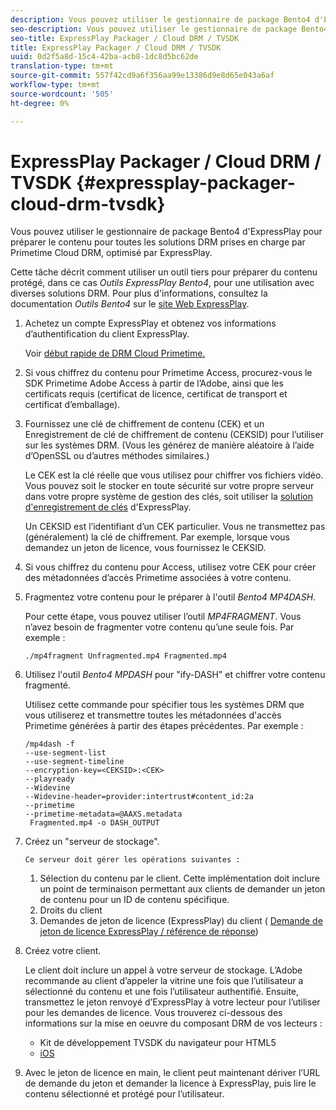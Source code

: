 ```yaml
---
description: Vous pouvez utiliser le gestionnaire de package Bento4 d'ExpressPlay pour préparer le contenu pour toutes les solutions DRM prises en charge par Primetime Cloud DRM, optimisé par ExpressPlay.
seo-description: Vous pouvez utiliser le gestionnaire de package Bento4 d'ExpressPlay pour préparer le contenu pour toutes les solutions DRM prises en charge par Primetime Cloud DRM, optimisé par ExpressPlay.
seo-title: ExpressPlay Packager / Cloud DRM / TVSDK
title: ExpressPlay Packager / Cloud DRM / TVSDK
uuid: 0d2f5a8d-15c4-42ba-acb8-1dc8d5bc62de
translation-type: tm+mt
source-git-commit: 557f42cd9a6f356aa99e13386d9e8d65e043a6af
workflow-type: tm+mt
source-wordcount: '505'
ht-degree: 0%

---
```



# ExpressPlay Packager / Cloud DRM / TVSDK {#expressplay-packager-cloud-drm-tvsdk}

Vous pouvez utiliser le gestionnaire de package Bento4 d&#39;ExpressPlay pour préparer le contenu pour toutes les solutions DRM prises en charge par Primetime Cloud DRM, optimisé par ExpressPlay.

Cette tâche décrit comment utiliser un outil tiers pour préparer du contenu protégé, dans ce cas *Outils ExpressPlay Bento4*, pour une utilisation avec diverses solutions DRM. Pour plus d&#39;informations, consultez la documentation *Outils Bento4* sur le [site Web ExpressPlay](https://www.expressplay.com/developer/).
1. Achetez un compte ExpressPlay et obtenez vos informations d’authentification du client ExpressPlay.

   Voir [début rapide de DRM Cloud Primetime.](../../quick-start/quick-overview.md)
1. Si vous chiffrez du contenu pour Primetime Access, procurez-vous le SDK Primetime Adobe Access à partir de l’Adobe, ainsi que les certificats requis (certificat de licence, certificat de transport et certificat d’emballage).
1. Fournissez une clé de chiffrement de contenu (CEK) et un Enregistrement de clé de chiffrement de contenu (CEKSID) pour l’utiliser sur les systèmes DRM. (Vous les générez de manière aléatoire à l’aide d’OpenSSL ou d’autres méthodes similaires.)

   Le CEK est la clé réelle que vous utilisez pour chiffrer vos fichiers vidéo. Vous pouvez soit le stocker en toute sécurité sur votre propre serveur dans votre propre système de gestion des clés, soit utiliser la [solution d&#39;enregistrement de clés](https://www.expressplay.com/developer/key-storage/) d&#39;ExpressPlay.

   Un CEKSID est l’identifiant d’un CEK particulier. Vous ne transmettez pas (généralement) la clé de chiffrement. Par exemple, lorsque vous demandez un jeton de licence, vous fournissez le CEKSID.

1. Si vous chiffrez du contenu pour Access, utilisez votre CEK pour créer des métadonnées d’accès Primetime associées à votre contenu.

1. Fragmentez votre contenu pour le préparer à l&#39;outil *Bento4 MP4DASH*.

   Pour cette étape, vous pouvez utiliser l’outil *MP4FRAGMENT*. Vous n’avez besoin de fragmenter votre contenu qu’une seule fois. Par exemple :

   ```
   ./mp4fragment Unfragmented.mp4 Fragmented.mp4
   ```

1. Utilisez l&#39;outil *Bento4 MPDASH* pour &quot;ify-DASH&quot; et chiffrer votre contenu fragmenté.

   Utilisez cette commande pour spécifier tous les systèmes DRM que vous utiliserez et transmettre toutes les métadonnées d&#39;accès Primetime générées à partir des étapes précédentes. Par exemple :

   ```
   /mp4dash -f  
   --use-segment-list  
   --use-segment-timeline  
   --encryption-key=<CEKSID>:<CEK>  
   --playready  
   --Widevine  
   --Widevine-header=provider:intertrust#content_id:2a  
   --primetime  
   --primetime-metadata=@AAXS.metadata 
    Fragmented.mp4 -o DASH_OUTPUT
   ```

1. Créez un &quot;serveur de stockage&quot;.

       Ce serveur doit gérer les opérations suivantes :
   
   1. Sélection du contenu par le client. Cette implémentation doit inclure un point de terminaison permettant aux clients de demander un jeton de contenu pour un ID de contenu spécifique.
   1. Droits du client
   1. Demandes de jeton de licence (ExpressPlay) du client ( [Demande de jeton de licence ExpressPlay / référence de réponse](../../license-token-req-resp-ref/license-req-resp-overview.md))

1. Créez votre client.

   Le client doit inclure un appel à votre serveur de stockage. L’Adobe recommande au client d’appeler la vitrine une fois que l’utilisateur a sélectionné du contenu et une fois l’utilisateur authentifié. Ensuite, transmettez le jeton renvoyé d’ExpressPlay à votre lecteur pour l’utiliser pour les demandes de licence. Vous trouverez ci-dessous des informations sur la mise en oeuvre du composant DRM de vos lecteurs :

   * Kit de développement TVSDK du navigateur pour HTML5
   * [iOS](../../../../programming/tvsdk-3x-ios-prog/ios-3x-drm-content-security/ios-3x-apple-fairplay-tvsdk.md)

1. Avec le jeton de licence en main, le client peut maintenant dériver l’URL de demande du jeton et demander la licence à ExpressPlay, puis lire le contenu sélectionné et protégé pour l’utilisateur.
